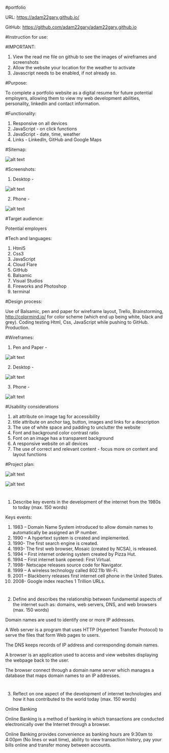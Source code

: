 #portfolio

URL: https://adam22gary.github.io/

GitHub: https://github.com/adam22gary/adam22gary.github.io


#Instruction for use:

#IMPORTANT:

1. View the read me file on github to see the images of wireframes and screenshots 
2. Allow the website your location for the weather to activate
3. Javascript needs to be enabled, if not already so.

#Purpose:

To complete a portfolio website as a digital resume for future potential employers, allowing them to view my web development abilities, personality, linkedIn and contact information.

#Functionality:

1. Responsive on all devices
2. JavaScript - on click functions
3. JavaScript - date, time, weather
4. Links - LinkedIn, GitHub and Google Maps

#Sitemap:

![alt text](https://github.com/adam22gary/adam22gary.github.io/blob/master/docs/sitemap.fw.png "site map")

#Screenshots:

1. Desktop - 

![alt text](https://github.com/adam22gary/adam22gary.github.io/blob/master/docs/screencapture-adam22gary-github-io-2019-03-22-13_42_31.png "screenshot desktop")

2. Phone - 

![alt text](https://github.com/adam22gary/adam22gary.github.io/blob/master/docs/screencapture-adam22gary-github-io-2019-03-22-13_45_22.png "screenshot phone")

#Target audience:

Potential employers

#Tech and languages:

1. Html5
2. Css3
3. JavaScript
4. Cloud Flare
5. GitHub
6. Balsamic
7. Visual Studios
8. Fireworks and Photoshop
9. terminal

#Design process:

Use of Balsamic, pen and paper for wireframe layout, Trello, Brainstorming, http://colormind.io/ for color scheme (which end up being white, black and grey). Coding testing Html, Css, JavaScript while pushing to GitHub. Production.

#Wireframes:

1. Pen and Paper - 

![alt text](https://github.com/adam22gary/adam22gary.github.io/blob/master/docs/penPaper.jpg "wireframe pen")

2. Desktop - 

![alt text](https://github.com/adam22gary/adam22gary.github.io/blob/master/docs/wireframes.png "wireframes desktop")

3. Phone - 

![alt text](https://github.com/adam22gary/adam22gary.github.io/blob/master/docs/wireframesSmartPhone.png "wireframes phone")

#Usability considerations

1. alt attribute on image tag for accessibility
2. title attribute on anchor tag, button, images and links for a description
3. The use of white space and padding to unclutter the website
4. Font and background color contrast ratio
5. Font on an image has a transparent background
6. A responsive website on all devices
7. The use of correct and relevant content - focus more on content and layout functions

#Project plan:

![alt text](https://github.com/adam22gary/adam22gary.github.io/blob/master/docs/screencapture-trello-b-I0NeDnUO-resume-coder-academy-2019-03-22-15_58_05.png "Trello")

![alt text](https://github.com/adam22gary/adam22gary.github.io/blob/master/docs/screencapture-trello-b-I0NeDnUO-resume-coder-academy-2019-03-23-22_51_46.png "Trello complete")


#
1. Describe key events in the development of the internet from the 1980s to today (max. 150 words)

Keys events:
1. 1983 – Domain Name System introduced to allow domain names to automatically be assigned an IP number.
2. 1990 – A hypertext system is created and implemented.
3. 1990- The first search engine is created.
4. 1993- The first web browser, Mosaic (created by NCSA), is released.
5. 1994 – First internet ordering system created by Pizza Hut.
6. 1994 – First internet bank opened: First Virtual.
7. 1998- Netscape releases source code for Navigator.
8. 1999 – A wireless technology called 802.11b Wi-Fi.
9. 2001 – Blackberry releases first internet cell phone in the United States.
10. 2008- Google index reaches 1 Trillion URLs. 


#
2. Define and describes the relationship between fundamental aspects of the internet such as: domains, web servers, DNS, and web browsers (max. 150 words)

Domain names are used to identify one or more IP addresses.

A Web server is a program that uses HTTP (Hypertext Transfer Protocol) to serve the files that form Web pages to users.

The DNS keeps records of IP address and corresponding domain names. 

A browser is an application used to access and view websites displaying the webpage back to the user.

The browser connect through a domain name server which manages a database that maps domain names to an IP addresses.


#
3. Reflect on one aspect of the development of internet technologies and how it has contributed to the world today (max. 150 words)

Online Banking

Online Banking is a method of banking in which transactions are conducted electronically over the Internet through a browser.

Online Banking provides convenience as banking hours are 9:30am to 4:00pm (No lines or wait time), ability to view transaction history, pay your bills online and transfer money between accounts.


